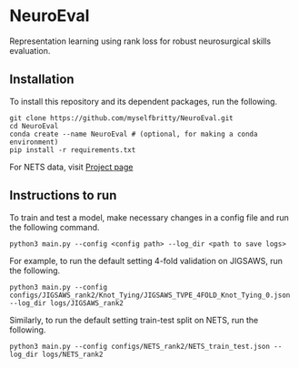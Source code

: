 # NeuroEval

Representation learning using rank loss for robust neurosurgical skills evaluation.


## Installation

To install this repository and its dependent packages, run the following.

~~~
git clone https://github.com/myselfbritty/NeuroEval.git
cd NeuroEval
conda create --name NeuroEval # (optional, for making a conda environment)
pip install -r requirements.txt
~~~
For NETS data, visit [Project page](https://nets-iitd.github.io/nets_v1)

## Instructions to run

To train and test a model, make necessary changes in a config file and run the following command.
~~~
python3 main.py --config <config path> --log_dir <path to save logs>
~~~

For example, to run the default setting 4-fold validation on JIGSAWS, run the following.
~~~
python3 main.py --config configs/JIGSAWS_rank2/Knot_Tying/JIGSAWS_TVPE_4FOLD_Knot_Tying_0.json --log_dir logs/JIGSAWS_rank2
~~~

Similarly, to run the default setting train-test split on NETS, run the following.
~~~
python3 main.py --config configs/NETS_rank2/NETS_train_test.json --log_dir logs/NETS_rank2
~~~

